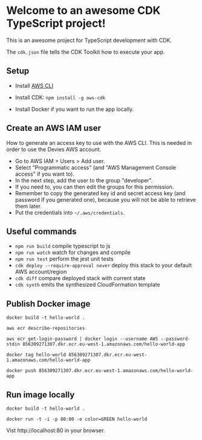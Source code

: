 # Welcome to an awesome CDK TypeScript project!

This is an awesome project for TypeScript development with CDK.

The `cdk.json` file tells the CDK Toolkit how to execute your app.

## Setup

* Install [AWS CLI](https://docs.aws.amazon.com/cli/latest/userguide/install-cliv2.html)

* Install CDK: `npm install -g aws-cdk`

* Install Docker if you want to run the app locally.

## Create an AWS IAM user

How to generate an access key to use with the AWS CLI.
This is needed in order to use the Devies AWS account.
- Go to AWS IAM > Users > Add user.
- Select "Programmatic access" (and "AWS Management Console access" if you want to).
- In the next step, add the user to the group "developer".
- If you need to, you can then edit the groups for this permission.
- Remember to copy the generated key id and secret access key (and password if you generated one), because you will not be able to retrieve them later.
- Put the credentials into `~/.aws/credentials`.

## Useful commands

 * `npm run build`   compile typescript to js
 * `npm run watch`   watch for changes and compile
 * `npm run test`    perform the jest unit tests
 * `cdk deploy --require-approval never`      deploy this stack to your default AWS account/region
 * `cdk diff`        compare deployed stack with current state
 * `cdk synth`       emits the synthesized CloudFormation template

## Publish Docker image

    docker build -t hello-world .

    aws ecr describe-repositories

    aws ecr get-login-password | docker login --username AWS --password-stdin 856309271307.dkr.ecr.eu-west-1.amazonaws.com/hello-world-app

    docker tag hello-world 856309271307.dkr.ecr.eu-west-1.amazonaws.com/hello-world-app

    docker push 856309271307.dkr.ecr.eu-west-1.amazonaws.com/hello-world-app

## Run image locally 

    docker build -t hello-world .

    docker run -t -i -p 80:80 -e color=GREEN hello-world

Vist http://localhost:80 in your browser.
